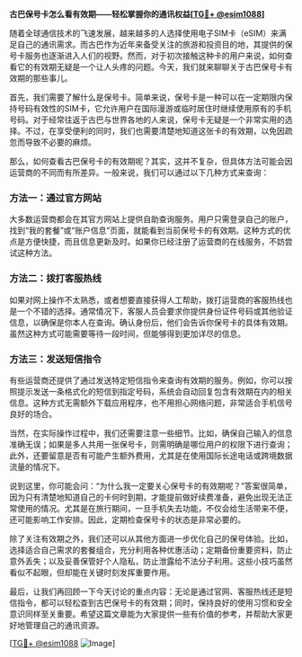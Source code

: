 **古巴保号卡怎么看有效期——轻松掌握你的通讯权益[[TG💪+ @esim1088](https://t.me/s/esim1088)]**

随着全球通信技术的飞速发展，越来越多的人选择使用电子SIM卡（eSIM）来满足自己的通讯需求。而古巴作为近年来备受关注的旅游和投资目的地，其提供的保号卡服务也逐渐进入人们的视野。然而，对于初次接触这种卡的用户来说，如何查看它的有效期无疑是一个让人头疼的问题。今天，我们就来聊聊关于古巴保号卡有效期的那些事儿。

首先，我们需要了解什么是保号卡。简单来说，保号卡是一种可以在一定期限内保持号码有效性的SIM卡，它允许用户在国际漫游或临时居住时继续使用原有的手机号码。对于经常往返于古巴与世界各地的人来说，保号卡无疑是一个非常实用的选择。不过，在享受便利的同时，我们也需要清楚地知道这张卡的有效期，以免因疏忽而导致不必要的麻烦。

那么，如何查看古巴保号卡的有效期呢？其实，这并不复杂，但具体方法可能会因运营商的不同而有所差异。一般来说，我们可以通过以下几种方式来查询：

### 方法一：通过官方网站

大多数运营商都会在其官方网站上提供自助查询服务。用户只需登录自己的账户，找到“我的套餐”或“账户信息”页面，就能看到当前保号卡的有效期。这种方式的优点是方便快捷，而且信息更新及时。如果你已经注册了运营商的在线服务，不妨尝试这种方法。

### 方法二：拨打客服热线

如果对网上操作不太熟悉，或者想要直接获得人工帮助，拨打运营商的客服热线也是一个不错的选择。通常情况下，客服人员会要求你提供身份证件号码或其他验证信息，以确保是你本人在查询。确认身份后，他们会告诉你保号卡的具体有效期。虽然这种方式可能需要等待一段时间，但能够得到更加详尽的信息。

### 方法三：发送短信指令

有些运营商还提供了通过发送特定短信指令来查询有效期的服务。例如，你可以按照提示发送一条格式化的短信到指定号码，系统会自动回复包含有效期在内的相关信息。这种方式无需额外下载应用程序，也不用担心网络问题，非常适合手机信号良好的场合。

当然，在实际操作过程中，我们还需要注意一些细节。比如，确保自己输入的信息准确无误；如果是多人共用一张保号卡，则需明确是哪位用户的权限下进行查询；此外，还要留意是否有可能产生额外费用，尤其是在使用国际长途电话或跨境数据流量的情况下。

说到这里，你可能会问：“为什么我一定要关心保号卡的有效期呢？”答案很简单，因为只有清楚地知道自己的卡何时到期，才能提前做好续费准备，避免出现无法正常使用的情况。尤其是在旅行期间，一旦手机失去功能，不仅会给生活带来不便，还可能影响工作安排。因此，定期检查保号卡的状态是非常必要的。

除了关注有效期之外，我们还可以从其他方面进一步优化自己的保号体验。比如，选择适合自己需求的套餐组合，充分利用各种优惠活动；定期备份重要资料，防止意外丢失；以及妥善保管好个人隐私，防止泄露给不法分子利用。这些小技巧虽然看似不起眼，但却能在关键时刻发挥重要作用。

最后，让我们再回顾一下今天讨论的重点内容：无论是通过官网、客服热线还是短信指令，都可以轻松查到古巴保号卡的有效期；同时，保持良好的使用习惯和安全意识同样至关重要。希望这篇文章能为大家提供一些有价值的参考，并帮助大家更好地管理自己的通讯资源。

[[TG💪+ @esim1088](https://t.me/s/esim1088) ![Image](https://i.postimg.cc/4NQfJmqS/Snipaste-2025-05-13-00-14-12.png)]